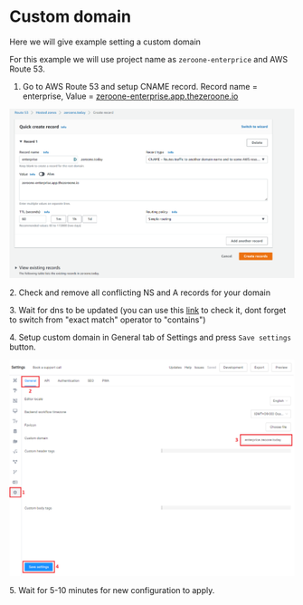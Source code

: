 # Custom domain

Here we will give example setting a custom domain

For this example we will use project name as `zeroone-enterprice` and AWS Route 53.



1. Go to AWS Route 53 and setup CNAME record. Record name = enterprise, Value = [zeroone-enterprise.app.thezeroone.io](http://zeroone-enterprise.app.thezeroone.io)&#x20;

![](<../.gitbook/assets/image (10).png>)

2\. Check and remove all conflicting NS and  A records for your domain

3\. Wait for dns to be updated (you can use this [link](https://dnschecker.org/#CNAME/enterprise.zeroone.today/zeroone-enterprise.app.thezeroone.io) to check it, dont forget to switch from "exact match" operator to "contains")

4\. Setup custom domain in General tab of Settings and press `Save settings` button.

![](<../.gitbook/assets/image (14) (1).png>)

5\. Wait for 5-10 minutes for new configuration to apply.

&#x20;
